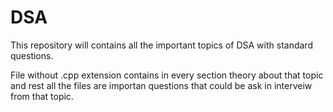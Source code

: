 # DSA
This repository will contains all the important topics of DSA with standard questions.

File without .cpp extension contains in every section theory about that topic and rest all the files are importan questions that could be ask in interveiw from that topic. 
